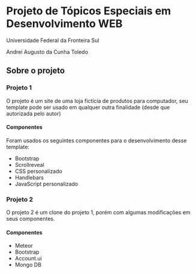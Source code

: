 # Projeto de Tópicos Especiais em Desenvolvimento WEB
Universidade Federal da Fronteira Sul

Andrei Augusto da Cunha Toledo

## Sobre o projeto
### Projeto 1
O projeto é um site de uma loja fictícia de produtos para computador, seu template pode ser usado em qualquer outra finalidade (desde que autorizada pelo autor)
#### Componentes
Foram usados os seguintes componentes para o desenvolvimento desse template:
- Bootstrap
- Scrollreveal
- CSS personalizado
- Handlebars
- JavaScript personalizado
### Projeto 2
O projeto 2 é um clone do projeto 1, porém com algumas modificações em seus componentes.
#### Componentes
- Meteor
- Bootstrap
- Account.ui
- Mongo DB
